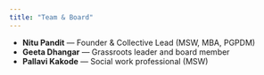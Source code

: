 ```yaml
---
title: "Team & Board"
---
```


- **Nitu Pandit** — Founder & Collective Lead (MSW, MBA, PGPDM)  
- **Geeta Dhangar** — Grassroots leader and board member  
- **Pallavi Kakode** — Social work professional (MSW)
